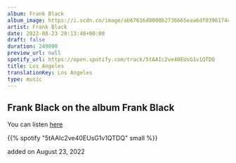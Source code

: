 ```yaml
---
album: Frank Black
album_image: https://i.scdn.co/image/ab67616d0000b2736665eaa6df0396174cbfc916
artist: Frank Black
date: 2022-08-23 20:13:48+00:00
draft: false
duration: 249000
preview_url: null
spotify_url: https://open.spotify.com/track/5tAAIc2ve40EUsG1v1QTDQ
title: Los Angeles
translationKey: Los Angeles
type: music
---
```


## Frank Black on the album Frank Black

You can listen [here](https://open.spotify.com/track/5tAAIc2ve40EUsG1v1QTDQ)

{{% spotify "5tAAIc2ve40EUsG1v1QTDQ" small %}}

added on August 23, 2022